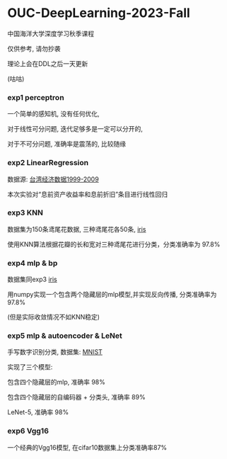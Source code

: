 # OUC-DeepLearning-2023-Fall

中国海洋大学深度学习秋季课程

仅供参考, 请勿抄袭

理论上会在DDL之后一天更新

(咕咕)

### exp1 perceptron

一个简单的感知机, 没有任何优化, 

对于线性可分问题, 迭代足够多是一定可以分开的,

对于不可分问题, 准确率是震荡的, 比较随缘

### exp2 LinearRegression

数据源: [台湾经济数据1999-2009](https://archive.ics.uci.edu/dataset/572/taiwanese+bankruptcy+prediction)

本次实验对“息前资产收益率和息前折旧”条目进行线性回归

### exp3 KNN

数据集为150条鸢尾花数据, 三种鸢尾花各50条, [iris](https://archive.ics.uci.edu/dataset/53/iris)

使用KNN算法根据花瓣的长和宽对三种鸢尾花进行分类，分类准确率为 97.8%

### exp4 mlp & bp

数据集同exp3 [iris](https://archive.ics.uci.edu/dataset/53/iris)

用numpy实现一个包含两个隐藏层的mlp模型,并实现反向传播, 分类准确率为 97.8%

(但是实际收敛情况不如KNN稳定)

### exp5 mlp & autoencoder & LeNet

手写数字识别分类, 数据集: [MNIST](http://yann.lecun.com/exdb/mnist/)

实现了三个模型:

包含四个隐藏层的mlp, 准确率 98%

包含四个隐藏层的自编码器 + 分类头, 准确率 89%

LeNet-5, 准确率 98%

### exp6 Vgg16

一个经典的Vgg16模型, 在cifar10数据集上分类准确率87%


